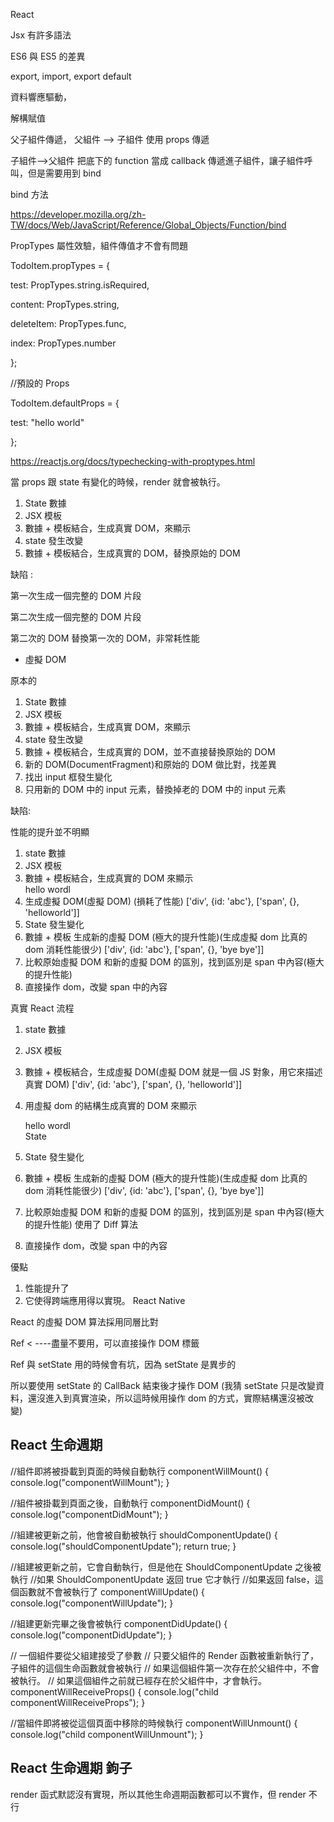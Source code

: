 React

Jsx 有許多語法

ES6 與 ES5 的差異

export, import, export default

資料響應驅動，

解構賦值

父子組件傳遞，
父組件 --> 子組件 使用 props 傳遞

子組件-->父組件 把底下的 function 當成 callback 傳遞進子組件，讓子組件呼叫，但是需要用到 bind

bind 方法

https://developer.mozilla.org/zh-TW/docs/Web/JavaScript/Reference/Global_Objects/Function/bind

PropTypes 屬性效驗，組件傳值才不會有問題

TodoItem.propTypes = {

test: PropTypes.string.isRequired,

content: PropTypes.string,

deleteItem: PropTypes.func,

index: PropTypes.number

};

//預設的 Props

TodoItem.defaultProps = {

test: "hello world"

};

https://reactjs.org/docs/typechecking-with-proptypes.html

當 props 跟 state 有變化的時候，render 就會被執行。

1. State 數據
2. JSX 模板
3. 數據 + 模板結合，生成真實 DOM，來顯示
4. state 發生改變
5. 數據 + 模板結合，生成真實的 DOM，替換原始的 DOM

缺陷 :

第一次生成一個完整的 DOM 片段

第二次生成一個完整的 DOM 片段

第二次的 DOM 替換第一次的 DOM，非常耗性能

- 虛擬 DOM

原本的

1. State 數據
2. JSX 模板
3. 數據 + 模板結合，生成真實 DOM，來顯示
4. state 發生改變
5. 數據 + 模板結合，生成真實的 DOM，並不直接替換原始的 DOM
6. 新的 DOM(DocumentFragment)和原始的 DOM 做比對，找差異
7. 找出 input 框發生變化
8. 只用新的 DOM 中的 input 元素，替換掉老的 DOM 中的 input 元素

缺陷:

性能的提升並不明顯

1. state 數據
2. JSX 模板
3. 數據 + 模板結合，生成真實的 DOM 來顯示
   <div id ='abc'><span>hello wordl</span></div>
4. 生成虛擬 DOM(虛擬 DOM) (損耗了性能)
   ['div', {id: 'abc'}, ['span', {}, 'helloworld']]
5. State 發生變化
6. 數據 + 模板 生成新的虛擬 DOM (極大的提升性能)(生成虛擬 dom 比真的 dom 消耗性能很少)
   ['div', {id: 'abc'}, ['span', {}, 'bye bye']]
7. 比較原始虛擬 DOM 和新的虛擬 DOM 的區別，找到區別是 span 中內容(極大的提升性能)
8. 直接操作 dom，改變 span 中的內容

真實 React 流程

1. state 數據
2. JSX 模板
3. 數據 + 模板結合，生成虛擬 DOM(虛擬 DOM 就是一個 JS 對象，用它來描述真實 DOM)
   ['div', {id: 'abc'}, ['span', {}, 'helloworld']]
4. 用虛擬 dom 的結構生成真實的 DOM 來顯示

   <div id ='abc'><span>hello wordl</span></div>State

5. State 發生變化
6. 數據 + 模板 生成新的虛擬 DOM (極大的提升性能)(生成虛擬 dom 比真的 dom 消耗性能很少)
   ['div', {id: 'abc'}, ['span', {}, 'bye bye']]
7. 比較原始虛擬 DOM 和新的虛擬 DOM 的區別，找到區別是 span 中內容(極大的提升性能)
   使用了 Diff 算法
8. 直接操作 dom，改變 span 中的內容

優點

1. 性能提升了
2. 它使得跨端應用得以實現。 React Native

React 的虛擬 DOM 算法採用同層比對

Ref < ----盡量不要用，可以直接操作 DOM 標籤

Ref 與 setState 用的時候會有坑，因為 setState 是異步的

所以要使用 setState 的 CallBack 結束後才操作 DOM (我猜 setState 只是改變資料，還沒進入到真實渲染，所以這時候用操作 dom 的方式，實際結構還沒被改變)

## React 生命週期

//組件即將被掛載到頁面的時候自動執行
componentWillMount() {
console.log("componentWillMount");
}

//組件被掛載到頁面之後，自動執行
componentDidMount() {
console.log("componentDidMount");
}

//組建被更新之前，他會被自動被執行
shouldComponentUpdate() {
console.log("shouldComponentUpdate");
return true;
}

//組建被更新之前，它會自動執行，但是他在 ShouldComponentUpdate 之後被執行
//如果 ShouldComponentUpdate 返回 true 它才執行
//如果返回 false，這個函數就不會被執行了
componentWillUpdate() {
console.log("componentWillUpdate");
}

//組建更新完畢之後會被執行
componentDidUpdate() {
console.log("componentDidUpdate");
}

// 一個組件要從父組建接受了參數
// 只要父組件的 Render 函數被重新執行了，子組件的這個生命函數就會被執行
// 如果這個組件第一次存在於父組件中，不會被執行。
// 如果這個組件之前就已經存在於父組件中，才會執行。
componentWillReceiveProps() {
console.log("child componentWillReceiveProps");
}

//當組件即將被從這個頁面中移除的時候執行
componentWillUnmount() {
console.log("child componentWillUnmount");
}

## React 生命週期 鉤子

render 函式默認沒有實現，所以其他生命週期函數都可以不實作，但 render 不行
